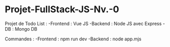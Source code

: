 # Projet-FullStack-JS-Nv.-0

Projet de Todo List : 
  -Frontend : Vue JS
  -Backend : Node JS avec Express
  -DB : Mongo DB

Commandes :
 -Frontend :  npm run dev
 -Backend : node app.mjs
